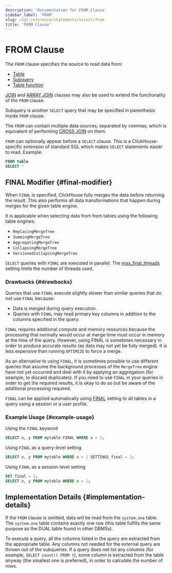 ```yaml
---
description: 'Documentation for FROM Clause'
sidebar_label: 'FROM'
slug: /sql-reference/statements/select/from
title: 'FROM Clause'
---
```


# FROM Clause

The `FROM` clause specifies the source to read data from:

- [Table](../../../engines/table-engines/index.md)
- [Subquery](../../../sql-reference/statements/select/index.md) 
- [Table function](/sql-reference/table-functions)

[JOIN](../../../sql-reference/statements/select/join.md) and [ARRAY JOIN](../../../sql-reference/statements/select/array-join.md) clauses may also be used to extend the functionality of the `FROM` clause.

Subquery is another `SELECT` query that may be specified in parenthesis inside `FROM` clause.

The `FROM` can contain multiple data sources, separated by commas, which is equivalent of performing [CROSS JOIN](../../../sql-reference/statements/select/join.md) on them.

`FROM` can optionally appear before a `SELECT` clause. This is a ClickHouse-specific extension of standard SQL which makes `SELECT` statements easier to read. Example:

```sql
FROM table
SELECT *
```

## FINAL Modifier {#final-modifier}

When `FINAL` is specified, ClickHouse fully merges the data before returning the result. This also performs all data transformations that happen during merges for the given table engine.

It is applicable when selecting data from from tables using the following table engines:
- `ReplacingMergeTree`
- `SummingMergeTree`
- `AggregatingMergeTree`
- `CollapsingMergeTree`
- `VersionedCollapsingMergeTree`

`SELECT` queries with `FINAL` are executed in parallel. The [max_final_threads](/operations/settings/settings#max_final_threads) setting limits the number of threads used.

### Drawbacks {#drawbacks}

Queries that use `FINAL` execute slightly slower than similar queries that do not use `FINAL` because:

- Data is merged during query execution.
- Queries with `FINAL` may read primary key columns in addition to the columns specified in the query.

`FINAL` requires additional compute and memory resources because the processing that normally would occur at merge time must occur in memory at the time of the query. However, using FINAL is sometimes necessary in order to produce accurate results (as data may not yet be fully merged). It is less expensive than running `OPTIMIZE` to force a merge.

As an alternative to using `FINAL`, it is sometimes possible to use different queries that assume the background processes of the `MergeTree` engine have not yet occurred and deal with it by applying an aggregation (for example, to discard duplicates). If you need to use `FINAL` in your queries in order to get the required results, it is okay to do so but be aware of the additional processing required.

`FINAL` can be applied automatically using [FINAL](../../../operations/settings/settings.md#final) setting to all tables in a query using a session or a user profile.

### Example Usage {#example-usage}

Using the `FINAL` keyword

```sql
SELECT x, y FROM mytable FINAL WHERE x > 1;
```

Using `FINAL` as a query-level setting

```sql
SELECT x, y FROM mytable WHERE x > 1 SETTINGS final = 1;
```

Using `FINAL` as a session-level setting

```sql
SET final = 1;
SELECT x, y FROM mytable WHERE x > 1;
```

## Implementation Details {#implementation-details}

If the `FROM` clause is omitted, data will be read from the `system.one` table.
The `system.one` table contains exactly one row (this table fulfills the same purpose as the DUAL table found in other DBMSs).

To execute a query, all the columns listed in the query are extracted from the appropriate table. Any columns not needed for the external query are thrown out of the subqueries.
If a query does not list any columns (for example, `SELECT count() FROM t`), some column is extracted from the table anyway (the smallest one is preferred), in order to calculate the number of rows.
